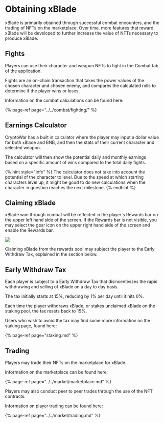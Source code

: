 # Obtaining xBlade

xBlade is primarily obtained through successful combat encounters, and the trading of NFTs on the marketplace. Over time, more features that reward xBlade will be developed to further increase the value of NFTs necessary to produce xBlade.

## Fights

Players can use their character and weapon NFTs to fight in the Combat tab of the application.

Fights are an on-chain transaction that takes the power values of the chosen character and chosen enemy, and compares the calculated rolls to determine if the player wins or loses.

Information on the combat calculations can be found here:

{% page-ref page="../../combat/fighting/" %}

## Earnings Calculator

CryptoWar has a built in calculator where the player may input a dollar value for both xBlade and BNB, and then the stats of their current character and selected weapon.

The calculator will then show the potential daily and monthly earnings based on a specific amount of wins compared to the total daily fights.

{% hint style="info" %}
The calculator does not take into account the potential of the character to level. Due to the speed at which starting characters level up, it might be good to do new calculations when the character in question reaches the next milestone.
{% endhint %}

## Claiming xBlade

xBlade won through combat will be reflected in the player's Rewards bar on the upper left hand side of the screen. If the Rewards bar is not visible, you may select the gear icon on the upper right hand side of the screen and enable the Rewards bar.

![](../../.gitbook/assets/skill-rewards-bar.png)

Claiming xBlade from the rewards pool may subject the player to the Early Withdraw Tax, explained in the section below.

## Early Withdraw Tax

Each player is subject to a Early Withdraw Tax that disincentivizes the rapid withdrawing and selling of xBlade on a day to day basis.

The tax initially starts at 15%, reducing by 1% per day until it hits 0%.

Each time the player withdraws xBlade, or stakes unclaimed xBlade on the staking pool, the tax resets back to 15%.

Users who wish to avoid the tax may find some more information on the staking page, found here:

{% page-ref page="staking.md" %}

## Trading

Players may trade their NFTs on the marketplace for xBlade.

Information on the marketplace can be found here:

{% page-ref page="../../market/marketplace.md" %}

Players may also conduct peer to peer trades through the use of the NFT contracts.

Information on player trading can be found here:

{% page-ref page="../../market/trading.md" %}

